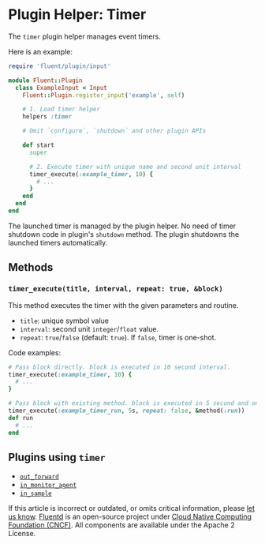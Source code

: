 # Plugin Helper: Timer

The `timer` plugin helper manages event timers.

Here is an example:

```ruby
require 'fluent/plugin/input'

module Fluent::Plugin
  class ExampleInput < Input
    Fluent::Plugin.register_input('example', self)

    # 1. Load timer helper
    helpers :timer

    # Omit `configure`, `shutdown` and other plugin APIs

    def start
      super

      # 2. Execute timer with unique name and second unit interval
      timer_execute(:example_timer, 10) {
        # ...
      }
    end
  end
end
```

The launched timer is managed by the plugin helper. No need of timer shutdown code in plugin's `shutdown` method. The plugin shutdowns the launched timers automatically.

## Methods

### `timer_execute(title, interval, repeat: true, &block)`

This method executes the timer with the given parameters and routine.

* `title`: unique symbol value
* `interval`: second unit `integer`/`float` value.
* `repeat`: `true`/`false` \(default: `true`\). If `false`, timer is one-shot.

Code examples:

```ruby
# Pass block directly. block is executed in 10 second interval.
timer_execute(:example_timer, 10) {
  # ...
}

# Pass block with existing method. block is executed in 5 second and one-shot.
timer_execute(:example_timer_run, 5s, repeat: false, &method(:run))
def run
  # ...
end
```

## Plugins using `timer`

* [`out_forward`](../output/forward.md)
* [`in_monitor_agent`](../input/monitor_agent.md)
* [`in_sample`](../input/sample.md)

If this article is incorrect or outdated, or omits critical information, please [let us know](https://github.com/fluent/fluentd-docs-gitbook/issues?state=open). [Fluentd](http://www.fluentd.org/) is an open-source project under [Cloud Native Computing Foundation \(CNCF\)](https://cncf.io/). All components are available under the Apache 2 License.

